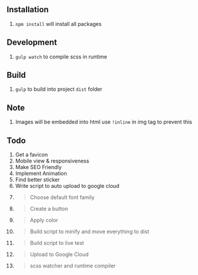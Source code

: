 ## Installation
1. `npm install` will install all packages

## Development
1. `gulp watch` to compile scss in runtime

## Build
1. `gulp` to build into project `dist` folder

## Note
1. Images will be embedded into html use `!inline` in img tag to prevent this

## Todo
1. Get a favicon
1. Mobile view & responsiveness
1. Make SEO Friendly
1. Implement Animation
1. Find better sticker
1. Write script to auto upload to google cloud
1. > Choose default font family 
1. > Create a button
1. > Apply color
1. > Build script to minify and move everything to dist
1. > Build script to live test
1. > Upload to Google Cloud
1. > scss watcher and runtime compiler


